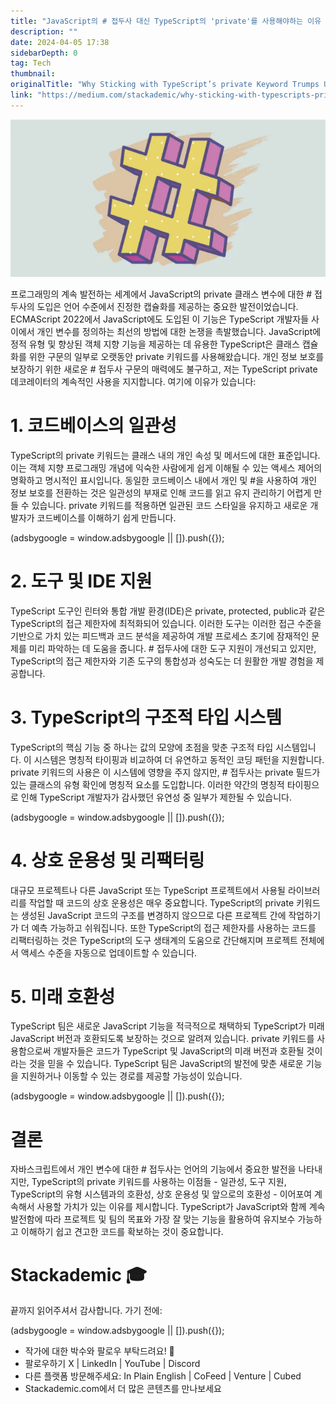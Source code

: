 ```yaml
---
title: "JavaScript의 # 접두사 대신 TypeScript의 'private'를 사용해야하는 이유 "
description: ""
date: 2024-04-05 17:38
sidebarDepth: 0
tag: Tech
thumbnail: 
originalTitle: "Why Sticking with TypeScript’s private Keyword Trumps Using JavaScript's # Prefix for Privacy"
link: "https://medium.com/stackademic/why-sticking-with-typescripts-private-keyword-trumps-using-javascripts-prefix-for-privacy-deba0f4026f0"
---
```



![Why Sticking with TypeScript's private Keyword Trumps Using JavaScript's Prefix for Privacy](./img/WhyStickingwithTypeScriptsprivateKeywordTrumpsUsingJavaScriptsPrefixforPrivacy_0.png)

프로그래밍의 계속 발전하는 세계에서 JavaScript의 private 클래스 변수에 대한 # 접두사의 도입은 언어 수준에서 진정한 캡슐화를 제공하는 중요한 발전이었습니다. ECMAScript 2022에서 JavaScript에도 도입된 이 기능은 TypeScript 개발자들 사이에서 개인 변수를 정의하는 최선의 방법에 대한 논쟁을 촉발했습니다. JavaScript에 정적 유형 및 향상된 객체 지향 기능을 제공하는 데 유용한 TypeScript은 클래스 캡슐화를 위한 구문의 일부로 오랫동안 private 키워드를 사용해왔습니다. 개인 정보 보호를 보장하기 위한 새로운 # 접두사 구문의 매력에도 불구하고, 저는 TypeScript private 데코레이터의 계속적인 사용을 지지합니다. 여기에 이유가 있습니다:

# 1. 코드베이스의 일관성

TypeScript의 private 키워드는 클래스 내의 개인 속성 및 메서드에 대한 표준입니다. 이는 객체 지향 프로그래밍 개념에 익숙한 사람에게 쉽게 이해될 수 있는 액세스 제어의 명확하고 명시적인 표시입니다. 동일한 코드베이스 내에서 개인 및 #을 사용하여 개인 정보 보호를 전환하는 것은 일관성의 부재로 인해 코드를 읽고 유지 관리하기 어렵게 만들 수 있습니다. private 키워드를 적용하면 일관된 코드 스타일을 유지하고 새로운 개발자가 코드베이스를 이해하기 쉽게 만듭니다.

<!-- ui-log 수평형 -->
<ins class="adsbygoogle"
  style="display:block"
  data-ad-client="ca-pub-4877378276818686"
  data-ad-slot="9743150776"
  data-ad-format="auto"
  data-full-width-responsive="true"></ins>
<component is="script">
(adsbygoogle = window.adsbygoogle || []).push({});
</component>

# 2. 도구 및 IDE 지원

TypeScript 도구인 린터와 통합 개발 환경(IDE)은 private, protected, public과 같은 TypeScript의 접근 제한자에 최적화되어 있습니다. 이러한 도구는 이러한 접근 수준을 기반으로 가치 있는 피드백과 코드 분석을 제공하여 개발 프로세스 초기에 잠재적인 문제를 미리 파악하는 데 도움을 줍니다. # 접두사에 대한 도구 지원이 개선되고 있지만, TypeScript의 접근 제한자와 기존 도구의 통합성과 성숙도는 더 원활한 개발 경험을 제공합니다. 

# 3. TypeScript의 구조적 타입 시스템

TypeScript의 핵심 기능 중 하나는 값의 모양에 초점을 맞춘 구조적 타입 시스템입니다. 이 시스템은 명칭적 타이핑과 비교하여 더 유연하고 동적인 코딩 패턴을 지원합니다. private 키워드의 사용은 이 시스템에 영향을 주지 않지만, # 접두사는 private 필드가 있는 클래스의 유형 확인에 명칭적 요소를 도입합니다. 이러한 약간의 명칭적 타이핑으로 인해 TypeScript 개발자가 감사했던 유연성 중 일부가 제한될 수 있습니다.

<!-- ui-log 수평형 -->
<ins class="adsbygoogle"
  style="display:block"
  data-ad-client="ca-pub-4877378276818686"
  data-ad-slot="9743150776"
  data-ad-format="auto"
  data-full-width-responsive="true"></ins>
<component is="script">
(adsbygoogle = window.adsbygoogle || []).push({});
</component>

# 4. 상호 운용성 및 리팩터링

대규모 프로젝트나 다른 JavaScript 또는 TypeScript 프로젝트에서 사용될 라이브러리를 작업할 때 코드의 상호 운용성은 매우 중요합니다. TypeScript의 private 키워드는 생성된 JavaScript 코드의 구조를 변경하지 않으므로 다른 프로젝트 간에 작업하기가 더 예측 가능하고 쉬워집니다. 또한 TypeScript의 접근 제한자를 사용하는 코드를 리팩터링하는 것은 TypeScript의 도구 생태계의 도움으로 간단해지며 프로젝트 전체에서 액세스 수준을 자동으로 업데이트할 수 있습니다.

# 5. 미래 호환성

TypeScript 팀은 새로운 JavaScript 기능을 적극적으로 채택하되 TypeScript가 미래 JavaScript 버전과 호환되도록 보장하는 것으로 알려져 있습니다. private 키워드를 사용함으로써 개발자들은 코드가 TypeScript 및 JavaScript의 미래 버전과 호환될 것이라는 것을 믿을 수 있습니다. TypeScript 팀은 JavaScript의 발전에 맞춘 새로운 기능을 지원하거나 이동할 수 있는 경로를 제공할 가능성이 있습니다.

<!-- ui-log 수평형 -->
<ins class="adsbygoogle"
  style="display:block"
  data-ad-client="ca-pub-4877378276818686"
  data-ad-slot="9743150776"
  data-ad-format="auto"
  data-full-width-responsive="true"></ins>
<component is="script">
(adsbygoogle = window.adsbygoogle || []).push({});
</component>

# 결론

자바스크립트에서 개인 변수에 대한 # 접두사는 언어의 기능에서 중요한 발전을 나타내지만, TypeScript의 private 키워드를 사용하는 이점들 - 일관성, 도구 지원, TypeScript의 유형 시스템과의 호환성, 상호 운용성 및 앞으로의 호환성 - 이어포여 계속해서 사용할 가치가 있는 이유를 제시합니다. TypeScript가 JavaScript와 함께 계속 발전함에 따라 프로젝트 및 팀의 목표와 가장 잘 맞는 기능을 활용하여 유지보수 가능하고 이해하기 쉽고 견고한 코드를 확보하는 것이 중요합니다.

# Stackademic 🎓

끝까지 읽어주셔서 감사합니다. 가기 전에:

<!-- ui-log 수평형 -->
<ins class="adsbygoogle"
  style="display:block"
  data-ad-client="ca-pub-4877378276818686"
  data-ad-slot="9743150776"
  data-ad-format="auto"
  data-full-width-responsive="true"></ins>
<component is="script">
(adsbygoogle = window.adsbygoogle || []).push({});
</component>

- 작가에 대한 박수와 팔로우 부탁드려요! 👏
- 팔로우하기 X | LinkedIn | YouTube | Discord
- 다른 플랫폼 방문해주세요: In Plain English | CoFeed | Venture | Cubed
- Stackademic.com에서 더 많은 콘텐츠를 만나보세요